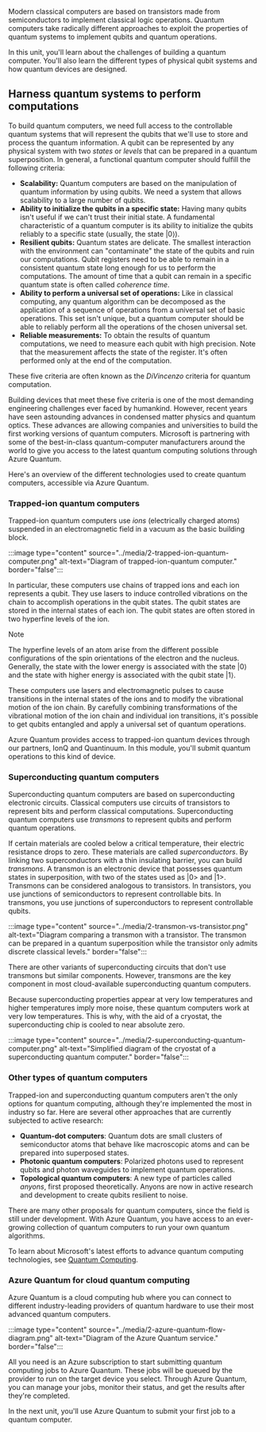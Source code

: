 Modern classical computers are based on transistors made from semiconductors to implement classical logic operations. Quantum computers take radically different approaches to exploit the properties of quantum systems to implement qubits and quantum operations.

In this unit, you'll learn about the challenges of building a quantum computer. You'll also learn the different types of physical qubit systems and how quantum devices are designed.

## Harness quantum systems to perform computations

To build quantum computers, we need full access to the controllable quantum systems that will represent the qubits that we'll use to store and process the quantum information. A qubit can be represented by any physical system with two *states* or *levels* that can be prepared in a quantum superposition. In general, a functional quantum computer should fulfill the following criteria:

- **Scalability:** Quantum computers are based on the manipulation of quantum information by using qubits. We need a system that allows scalability to a large number of qubits.
- **Ability to initialize the qubits in a specific state:** Having many qubits isn't useful if we can't trust their initial state. A fundamental characteristic of a quantum computer is its ability to initialize the qubits reliably to a specific state (usually, the state $|0\rangle$).
- **Resilient qubits:** Quantum states are delicate. The smallest interaction with the environment can "contaminate" the state of the qubits and ruin our computations. Qubit registers need to be able to remain in a consistent quantum state long enough for us to perform the computations. The amount of time that a qubit can remain in a specific quantum state is often called *coherence time*.
- **Ability to perform a universal set of operations:** Like in classical computing, any quantum algorithm can be decomposed as the application of a sequence of operations from a universal set of basic operations. This set isn't unique, but a quantum computer should be able to reliably perform all the operations of the chosen universal set.
- **Reliable measurements:** To obtain the results of quantum computations, we need to measure each qubit with high precision. Note that the measurement affects the state of the register. It's often performed only at the end of the computation.

These five criteria are often known as the *DiVincenzo* criteria for quantum computation.

Building devices that meet these five criteria is one of the most demanding engineering challenges ever faced by humankind. However, recent years have seen astounding advances in condensed matter physics and quantum optics. These advances are allowing companies and universities to build the first working versions of quantum computers. Microsoft is partnering with some of the best-in-class quantum-computer manufacturers around the world to give you access to the latest quantum computing solutions through Azure Quantum.

Here's an overview of the different technologies used to create quantum computers, accessible via Azure Quantum.

### Trapped-ion quantum computers

Trapped-ion quantum computers use *ions* (electrically charged atoms) suspended in an electromagnetic field in a vacuum as the basic building block.

:::image type="content" source="../media/2-trapped-ion-quantum-computer.png" alt-text="Diagram of trapped-ion-quantum computer." border="false":::

In particular, these computers use chains of trapped ions and each ion represents a qubit. They use lasers to induce controlled vibrations on the chain to accomplish operations in the qubit states. The qubit states are stored in the internal states of each ion. The qubit states are often stored in two hyperfine levels of the ion.

> [!NOTE]
> The hyperfine levels of an atom arise from the different possible configurations of the spin orientations of the electron and the nucleus. Generally, the state with the lower energy is associated with the state $|0\rangle$ and the state with higher energy is associated with the qubit state $|1\rangle$.

These computers use lasers and electromagnetic pulses to cause transitions in the internal states of the ions and to modify the vibrational motion of the ion chain. By carefully combining transformations of the vibrational motion of the ion chain and individual ion transitions, it's possible to get qubits entangled and apply a universal set of quantum operations.

Azure Quantum provides access to trapped-ion quantum devices through our partners, IonQ and Quantinuum. In this module, you'll submit quantum operations to this kind of device.

### Superconducting quantum computers

Superconducting quantum computers are based on superconducting electronic circuits. Classical computers use circuits of transistors to represent bits and perform classical computations. Superconducting quantum computers use *transmons* to represent qubits and perform quantum operations.

If certain materials are cooled below a critical temperature, their electric resistance drops to zero. These materials are called *superconductors*. By linking two superconductors with a thin insulating barrier, you can build *transmons*. A transmon is an electronic device that possesses quantum states in superposition, with two of the states used as |0> and |1>. Transmons can be considered analogous to transistors. In transistors, you use junctions of semiconductors to represent controllable bits. In transmons, you use junctions of superconductors to represent controllable qubits.

:::image type="content" source="../media/2-transmon-vs-transistor.png" alt-text="Diagram comparing a transmon with a transistor. The transmon can be prepared in a quantum superposition while the transistor only admits discrete classical levels." border="false":::

There are other variants of superconducting circuits that don't use transmons but similar components. However, transmons are the key component in most cloud-available superconducting quantum computers.

Because superconducting properties appear at very low temperatures and higher temperatures imply more noise, these quantum computers work at very low temperatures. This is why, with the aid of a cryostat, the superconducting chip is cooled to near absolute zero.

:::image type="content" source="../media/2-superconducting-quantum-computer.png" alt-text="Simplified diagram of the cryostat of a superconducting quantum computer." border="false":::

### Other types of quantum computers

Trapped-ion and superconducting quantum computers aren't the only options for quantum computing, although they're implemented the most in industry so far. Here are several other approaches that are currently subjected to active research:

- **Quantum-dot computers**: Quantum dots are small clusters of semiconductor atoms that behave like macroscopic atoms and can be prepared into superposed states.
- **Photonic quantum computers**: Polarized photons used to represent qubits and photon waveguides to implement quantum operations.
- **Topological quantum computers**: A new type of particles called *anyons*, first proposed theoretically. Anyons are now in active research and development to create qubits resilient to noise.

There are many other proposals for quantum computers, since the field is still under development. With Azure Quantum, you have access to an ever-growing collection of quantum computers to run your own quantum algorithms.

To learn about Microsoft's latest efforts to advance quantum computing technologies, see [Quantum Computing](https://www.microsoft.com/research/research-area/quantum-computing/?facet%5Btax%5D%5Bmsr-research-area%5D%5B%5D=243138&sort_by=most-recent&facet%5Btax%5D%5Bmsr-content-type%5D%5B%5D=3?azure-portal=true).

### Azure Quantum for cloud quantum computing

Azure Quantum is a cloud computing hub where you can connect to different industry-leading providers of quantum hardware to use their most advanced quantum computers.

:::image type="content" source="../media/2-azure-quantum-flow-diagram.png" alt-text="Diagram of the Azure Quantum service." border="false":::

All you need is an Azure subscription to start submitting quantum computing jobs to Azure Quantum. These jobs will be queued by the provider to run on the target device you select. Through Azure Quantum, you can manage your jobs, monitor their status, and get the results after they're completed.

In the next unit, you'll use Azure Quantum to submit your first job to a quantum computer.
